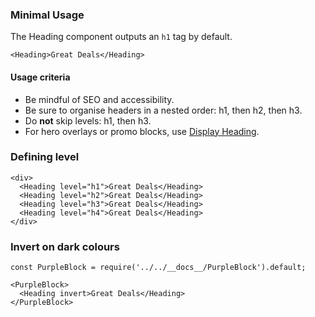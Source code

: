 ### Minimal Usage

The Heading component outputs an `h1` tag by default.

```
<Heading>Great Deals</Heading>
```

#### Usage criteria

- Be mindful of SEO and accessibility.
- Be sure to organise headers in a nested order: h1, then h2, then h3.
- Do **not** skip levels: h1, then h3.
- For hero overlays or promo blocks, use [Display Heading](#displayheading).

### Defining level

```
<div>
  <Heading level="h1">Great Deals</Heading>
  <Heading level="h2">Great Deals</Heading>
  <Heading level="h3">Great Deals</Heading>
  <Heading level="h4">Great Deals</Heading>
</div>
```

### Invert on dark colours

```
const PurpleBlock = require('../../__docs__/PurpleBlock').default;

<PurpleBlock>
  <Heading invert>Great Deals</Heading>
</PurpleBlock>
```
